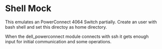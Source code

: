 Shell Mock
==========

This emulates an PowerConnect 4064 Switch partially. Create an user with bash shell
and set this directoy as home directory.

When the dell_powerconnect module connects with ssh it gets enough input for initial
communication and some operations.

